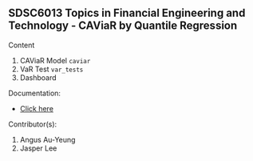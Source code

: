 ## SDSC6013 Topics in Financial Engineering and Technology - CAViaR by Quantile Regression

Content
1. CAViaR Model `caviar`
2. VaR Test `var_tests`
3. Dashboard

Documentation:
- [Click here](./doc/README.md)

Contributor(s):
1. Angus Au-Yeung
2. Jasper Lee
